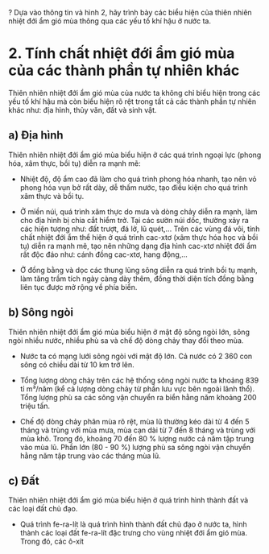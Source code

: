 ? Dựa vào thông tin và hình 2, hãy trình bày các biểu hiện của thiên nhiên nhiệt đới ẩm gió mùa thông qua các yếu tố khí hậu ở nước ta.

# 2. Tính chất nhiệt đới ẩm gió mùa của các thành phần tự nhiên khác

Thiên nhiên nhiệt đới ẩm gió mùa của nước ta không chỉ biểu hiện trong các yếu tố khí hậu mà còn biểu hiện rõ rệt trong tất cả các thành phần tự nhiên khác như: địa hình, thủy văn, đất và sinh vật.

## a) Địa hình

Thiên nhiên nhiệt đới ẩm gió mùa biểu hiện ở các quá trình ngoại lực (phong hóa, xâm thực, bồi tụ) diễn ra mạnh mẽ:

- Nhiệt độ, độ ẩm cao đã làm cho quá trình phong hóa nhanh, tạo nên vỏ phong hóa vụn bở rất dày, dễ thấm nước, tạo điều kiện cho quá trình xâm thực và bồi tụ.

- Ở miền núi, quá trình xâm thực do mưa và dòng chảy diễn ra mạnh, làm cho địa hình bị chia cắt hiểm trở. Tại các sườn núi dốc, thường xảy ra các hiện tượng như: đất trượt, đá lở, lũ quét,... Trên các vùng đá vôi, tính chất nhiệt đới ẩm thể hiện ở quá trình cac-xtơ (xâm thực hóa học và bồi tụ) diễn ra mạnh mẽ, tạo nên những dạng địa hình cac-xtơ nhiệt đới ẩm rất độc đáo như: cánh đồng cac-xtơ, hang động,...

- Ở đồng bằng và dọc các thung lũng sông diễn ra quá trình bồi tụ mạnh, làm tăng trầm tích ngày càng dày thêm, đồng thời diện tích đồng bằng liên tục được mở rộng về phía biển.

## b) Sông ngòi

Thiên nhiên nhiệt đới ẩm gió mùa biểu hiện ở mật độ sông ngòi lớn, sông ngòi nhiều nước, nhiều phù sa và chế độ dòng chảy thay đổi theo mùa.

- Nước ta có mạng lưới sông ngòi với mật độ lớn. Cả nước có 2 360 con sông có chiều dài từ 10 km trở lên.

- Tổng lượng dòng chảy trên các hệ thống sông ngòi nước ta khoảng 839 tỉ m³/năm (kể cả lượng dòng chảy từ phần lưu vực bên ngoài lãnh thổ). Tổng lượng phù sa các sông vận chuyển ra biển hằng năm khoảng 200 triệu tấn.

- Chế độ dòng chảy phân mùa rõ rệt, mùa lũ thường kéo dài từ 4 đến 5 tháng và trùng với mùa mưa, mùa cạn dài từ 7 đến 8 tháng và trùng với mùa khô. Trong đó, khoảng 70 đến 80 % lượng nước cả năm tập trung vào mùa lũ. Phần lớn (80 - 90 %) lượng phù sa sông ngòi vận chuyển hằng năm tập trung vào các tháng mùa lũ.

## c) Đất

Thiên nhiên nhiệt đới ẩm gió mùa biểu hiện ở quá trình hình thành đất và các loại đất chủ đạo.

- Quá trình fe-ra-lít là quá trình hình thành đất chủ đạo ở nước ta, hình thành các loại đất fe-ra-lít đặc trưng cho vùng nhiệt đới ẩm gió mùa. Trong đó, các ô-xít